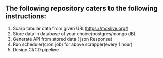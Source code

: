 ## The following repository caters to the following instructions:
1. Scarp tabular data from given URL(https://mcxlive.org/)
2. Store data in database of your choice(postgres/mongo dB)
3. Generate API from stored data ( json Response)
4. Run scheduler(cron job) for above scrapper(every 1 hour)
5. Design CI/CD pipeline

